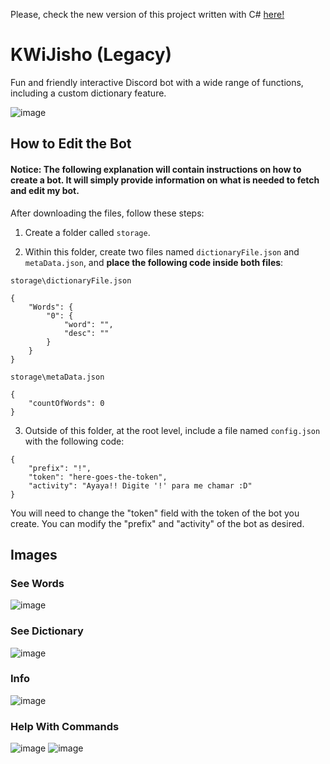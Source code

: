Please, check the new version of this project written with C# [here!](https://github.com/monambike/kwijisho-discord-bot)

# KWiJisho (Legacy)

Fun and friendly interactive Discord bot with a wide range of functions, including a custom dictionary feature.

![image](https://github.com/monambike/kwijisho-discord-bot-legacy/assets/35270174/92857e80-9cbc-4422-b96f-b2d3d94a121e)

## How to Edit the Bot

#### Notice: The following explanation will contain instructions on how to create a bot. It will simply provide information on what is needed to fetch and edit my bot.

After downloading the files, follow these steps:

1. Create a folder called `storage`.

2. Within this folder, create two files named `dictionaryFile.json` and `metaData.json`, and **place the following code inside both files**:

`storage\dictionaryFile.json`
```
{
    "Words": {
        "0": {
            "word": "",
            "desc": ""
        }
    }
}
```

`storage\metaData.json`
```
{
    "countOfWords": 0
}
```

3. Outside of this folder, at the root level, include a file named `config.json` with the following code:
```
{
	"prefix": "!",
	"token": "here-goes-the-token",
	"activity": "Ayaya!! Digite '!' para me chamar :D"
}
```
You will need to change the "token" field with the token of the bot you create. You can modify the "prefix" and "activity" of the bot as desired.

## Images

### See Words

![image](https://github.com/monambike/kwijisho-discord-bot-legacy/assets/35270174/ab8643cf-ac00-49f1-893c-9cb4039b5e6c)

### See Dictionary

![image](https://github.com/monambike/kwijisho-discord-bot-legacy/assets/35270174/4c0c9963-1b6c-4bb2-b6b2-c476ae4c12bc)

### Info

![image](https://github.com/monambike/kwijisho-discord-bot-legacy/assets/35270174/649c38ea-a3d6-4265-9d10-7632385f0df9)

### Help With Commands

![image](https://github.com/monambike/kwijisho-discord-bot-legacy/assets/35270174/e342e7f3-ceb0-4729-a01e-f95f5f9b732b)
![image](https://github.com/monambike/kwijisho-discord-bot-legacy/assets/35270174/ee4d1df7-e6aa-4c75-9a29-28694cb83fd8)
